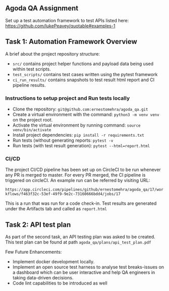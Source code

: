 ## Agoda QA Assignment

Set up a test automation framework to test APIs listed here: https://github.com/lukePeavey/quotable#examples-1

## Task 1: Automation Framework Overview

A brief about the project repository structure:

- `src/` contains project helper functions and payload data being used within test scripts.
- `test_scripts/` contains test cases written using the pytest framework
- `ci_run_results/` contains snapshots to test result html report and CI pipeline results.

### Instructions to setup project and Run tests locally

- Clone the repository: `git@github.com:ernestomehra/agoda_qa.git`
- Create a virtual environment with the command: `python3 -m venv venv` on the project root.
- Activate the virtual environment by running command: `source venv/bin/activate`
- Install project dependencies: `pip install -r requirements.txt`
- Run tests (without generating reports: `pytest -v`
- Run tests (with test result generation): `pytest --html=report.html`

### CI/CD  


The project CI/CD pipeline has been set up on CircleCI to be run whenever any PR is merged to master.  For every PR 
merged, the CI pipeline is triggered on circleCI. An example run can be referred by visiting 
URL: 

`https://app.circleci.com/pipelines/github/ernestomehra/agoda_qa/17/workflows/f463f32c-53ef-49f9-9e2c-73160666bdd4/jobs/17`

This is a run that was run for a code check-in. Test results are generated under the Artifacts tab and called as `report.html`

## Task 2: API test plan

As part of the second task, an API testing plan was asked to be created. This test plan can be found at path
`agoda_qa/plans/api_test_plan.pdf`


Few Future Enhancements:

- Implement docker development locally.
- Implement an open source test harness to analyse test breaks-issues on a dashboard which can be user interactive and help QA engineers in taking data-driven decisions. 
- Code lint capabilities to be introduced as well 
